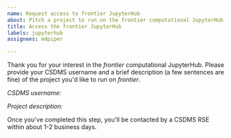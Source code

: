 ```yaml
---
name: Request access to frontier JupyterHub
about: Pitch a project to run on the frontier computational JupyterHub.
title: Access the frontier JupyterHub
labels: jupyterhub
assignees: mdpiper

---
```


Thank you for your interest in the *frontier* computational JupyterHub.
Please provide your CSDMS username and a brief description (a few sentences are fine)
of the project you'd like to run on *frontier*.

*CSDMS username:*


*Project description:*


Once you've completed this step, you'll be contacted
by a CSDMS RSE within about 1-2 business days.
